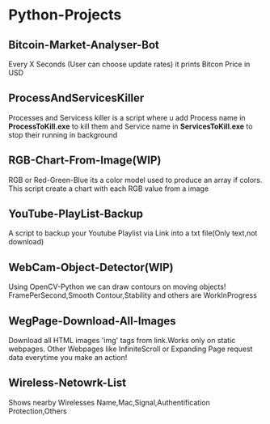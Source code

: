 # Python-Projects

## Bitcoin-Market-Analyser-Bot

Every X Seconds (User can choose update rates) it prints Bitcon Price in USD

## ProcessAndServicesKiller

Processes and Servicess killer is a script where u add Process name in **ProcessToKill.exe** to kill them and Service name in **ServicesToKill.exe** to stop their running in background

## RGB-Chart-From-Image(WIP)

RGB or Red-Green-Blue its a color model used to produce an array if colors. This script create a chart with each RGB value from a image

## YouTube-PlayList-Backup

A script to backup your Youtube Playlist via Link into a txt file(Only text,not download)

## WebCam-Object-Detector(WIP)

Using OpenCV-Python we can draw contours on moving objects! FramePerSecond,Smooth Contour,Stability and others are WorkInProgress

## WegPage-Download-All-Images

Download all HTML images 'img' tags from link.Works only on static webpages. Other Webpages like InfiniteScroll or Expanding Page request data everytime you make an action!

## Wireless-Netowrk-List

Shows nearby Wirelesses Name,Mac,Signal,Authentification Protection,Others


